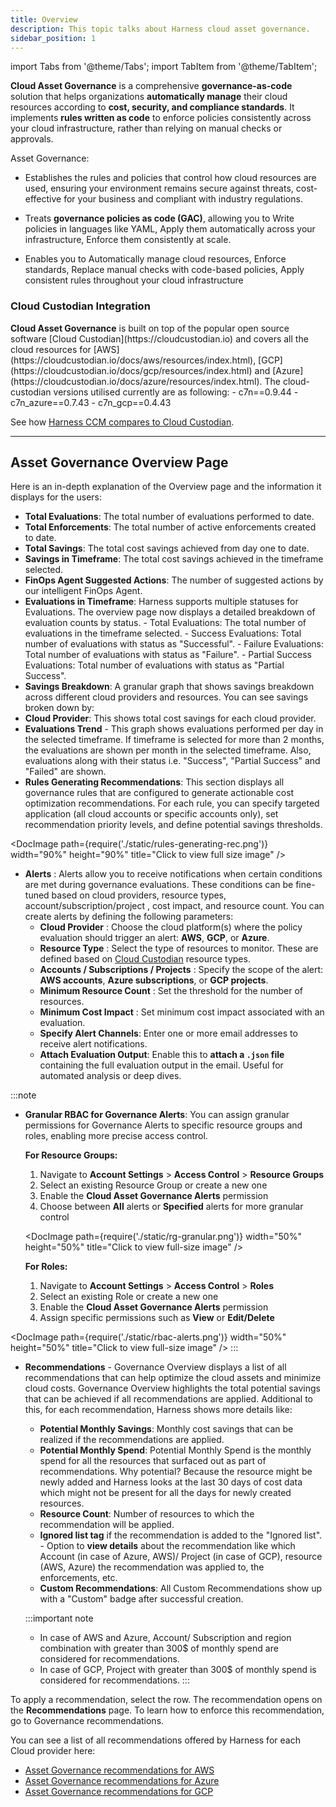 ```yaml
---
title: Overview
description: This topic talks about Harness cloud asset governance.
sidebar_position: 1
---
```

import Tabs from '@theme/Tabs';
import TabItem from '@theme/TabItem';

**Cloud Asset Governance** is a comprehensive **governance-as-code** solution that helps organizations **automatically manage** their cloud resources according to **cost, security, and compliance standards**. It implements **rules written as code** to enforce policies consistently across your cloud infrastructure, rather than relying on manual checks or approvals. 

Asset Governance:

- Establishes the rules and policies that control how cloud resources are used, ensuring your environment remains secure against threats, cost-effective for your business and compliant with industry regulations.

- Treats **governance policies as code (GAC)**, allowing you to Write policies in languages like YAML, Apply them automatically across your infrastructure, Enforce them consistently at scale.

- Enables you to Automatically manage cloud resources, Enforce standards, Replace manual checks with code-based policies, Apply consistent rules throughout your cloud infrastructure

<div style={{backgroundColor: '#E0F2F1', padding: '10px', borderRadius: '5px', borderLeft: '4px solid #009688', margin: '10px 0'}}>
<h3 style={{margin: '0 0 8px 0', color: '#00796B'}}>Cloud Custodian Integration</h3>
<strong>Cloud Asset Governance</strong> is built on top of the popular open source software [Cloud Custodian](https://cloudcustodian.io) and covers all the cloud resources for [AWS](https://cloudcustodian.io/docs/aws/resources/index.html), [GCP](https://cloudcustodian.io/docs/gcp/resources/index.html) and [Azure](https://cloudcustodian.io/docs/azure/resources/index.html). The cloud-custodian versions utilised currently are as following:
- c7n==0.9.44
- c7n_azure==0.7.43
- c7n_gcp==0.4.43

See how [Harness CCM compares to Cloud Custodian](https://www.harness.io/blog/harness-cloud-asset-governance-cloud-custodian-beyond).
</div>

--------

## Asset Governance Overview Page

Here is an in-depth explanation of the Overview page and the information it displays for the users:

<Tabs>
<TabItem value="overview" label="Details about Evaluations, Enforcements, Savings">
<DocImage path={require('./static/overview-one.png')} width="120%" height="120%" title="Click to view full size image" />

- **Total Evaluations**: The total number of evaluations performed to date.
- **Total Enforcements**: The total number of active enforcements created to date.
- **Total Savings**: The total cost savings achieved from day one to date.
- **Savings in Timeframe**: The total cost savings achieved in the timeframe selected.
- **FinOps Agent Suggested Actions**: The number of suggested actions by our intelligent FinOps Agent.
- **Evaluations in Timeframe**: Harness supports multiple statuses for Evaluations. The overview page now displays a detailed breakdown of evaluation counts by status. - Total Evaluations: The total number of evaluations in the timeframe selected. - Success Evaluations: Total number of evaluations with status as "Successful". - Failure Evaluations: Total number of evaluations with status as "Failure". - Partial Success Evaluations: Total number of evaluations with status as "Partial Success".
- **Savings Breakdown**: A granular graph that shows savings breakdown across different cloud providers and resources. You can see savings broken down by:
- **Cloud Provider**: This shows total cost savings for each cloud provider.
- **Evaluations Trend** - This graph shows evaluations performed per day in the selected timeframe. If timeframe is selected for more than 2 months, the evaluations are shown per month in the selected timeframe. Also, evaluations along with their status i.e. "Success", "Partial Success" and "Failed" are shown.
- **Rules Generating Recommendations**: This section displays all governance rules that are configured to generate actionable cost optimization recommendations. For each rule, you can specify targeted application (all cloud accounts or specific accounts only), set recommendation priority levels, and define potential savings thresholds.

<DocImage path={require('./static/rules-generating-rec.png')} width="90%" height="90%" title="Click to view full size image" />
- **Alerts** : Alerts allow you to receive notifications when certain conditions are met during governance evaluations. These conditions can be fine-tuned based on cloud providers, resource types, account/subscription/project , cost impact, and resource count.
You can create alerts by defining the following parameters:
  - **Cloud Provider** : Choose the cloud platform(s) where the policy evaluation should trigger an alert: **AWS**, **GCP**, or **Azure**. 
  - **Resource Type** : Select the type of resources to monitor. These are defined based on [Cloud Custodian](https://cloudcustodian.io/) resource types. 
  - **Accounts / Subscriptions / Projects** : Specify the scope of the alert: **AWS accounts**, **Azure subscriptions**, or **GCP projects**. 
  - **Minimum Resource Count** : Set the threshold for the number of resources. 
  - **Minimum Cost Impact** : Set minimum cost impact associated with an evaluation. 
  - **Specify Alert Channels**: Enter one or more email addresses to receive alert notifications. 
  - **Attach Evaluation Output**: Enable this to **attach a `.json` file** containing the full evaluation output in the email. Useful for automated analysis or deep dives. 

:::note
- **Granular RBAC for Governance Alerts**: You can assign granular permissions for Governance Alerts to specific resource groups and roles, enabling more precise access control. 
  
  **For Resource Groups:**
  1. Navigate to **Account Settings** > **Access Control** > **Resource Groups**
  2. Select an existing Resource Group or create a new one
  3. Enable the **Cloud Asset Governance Alerts** permission
  4. Choose between **All** alerts or **Specified** alerts for more granular control
  
  <DocImage path={require('./static/rg-granular.png')} width="50%" height="50%" title="Click to view full-size image" />

  **For Roles:**
  1. Navigate to **Account Settings** > **Access Control** > **Roles**
  2. Select an existing Role or create a new one
  3. Enable the **Cloud Asset Governance Alerts** permission
  4. Assign specific permissions such as **View** or **Edit/Delete**

 <DocImage path={require('./static/rbac-alerts.png')} width="50%" height="50%" title="Click to view full-size image" />
:::

</TabItem>
<TabItem value="Rec" label="Governance Recommendations">
<DocImage path={require('./static/overview-two.png')} width="120%" height="120%" title="Click to view full size image" />


- **Recommendations** - Governance Overview displays a list of all recommendations that can help optimize the cloud assets and minimize cloud costs. Governance Overview highlights the total potential savings that can be achieved if all recommendations are applied.
  Additional to this, for each recommendation, Harness shows more details like: 
  - **Potential Monthly Savings**: Monthly cost savings that can be realized if the recommendations are applied.
  - **Potential Monthly Spend**: Potential Monthly Spend is the monthly spend for all the resources that surfaced out as part of recommendations. Why potential? Because the resource might be newly added and Harness looks at the last 30 days of cost data which might not be present for all the days for newly created resources. 
  - **Resource Count**: Number of resources to which the recommendation will be applied.
  - **Ignored list tag** if the recommendation is added to the "Ignored list". - Option to **view details** about the recommendation like which Account (in case of Azure, AWS)/ Project (in case of GCP), resource (AWS, Azure) the recommendation was applied to, the enforcements, etc. 
  - **Custom Recommendations**: All Custom Recommendations show up with a "Custom" badge after successful creation.

  :::important note
  - In case of AWS and Azure, Account/ Subscription and region combination with greater than 300$ of monthly spend are considered for recommendations.
  - In case of GCP, Project with greater than 300$ of monthly spend is considered for recommendations.
  :::

To apply a recommendation, select the row. The recommendation opens on the **Recommendations** page. To learn how to enforce this recommendation, go to Governance recommendations.

You can see a list of all recommendations offered by Harness for each Cloud provider here:

- [Asset Governance recommendations for AWS](https://developer.harness.io/docs/cloud-cost-management/use-ccm-cost-governance/asset-governance/aws/AWS-recommendations)
- [Asset Governance recommendations for Azure](https://developer.harness.io/docs/cloud-cost-management/use-ccm-cost-governance/asset-governance/azure/azure-recommendations)
- [Asset Governance recommendations for GCP](https://developer.harness.io/docs/cloud-cost-management/use-ccm-cost-governance/asset-governance/gcp/gcp-recommendations)

</TabItem>
</Tabs>


